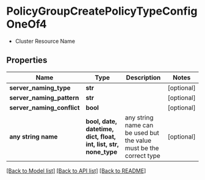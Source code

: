 # PolicyGroupCreatePolicyTypeConfigOneOf4

- Cluster Resource Name 

## Properties
Name | Type | Description | Notes
------------ | ------------- | ------------- | -------------
**server_naming_type** | **str** |  | [optional] 
**server_naming_pattern** | **str** |  | [optional] 
**server_naming_conflict** | **bool** |  | [optional] 
**any string name** | **bool, date, datetime, dict, float, int, list, str, none_type** | any string name can be used but the value must be the correct type | [optional]

[[Back to Model list]](../README.md#documentation-for-models) [[Back to API list]](../README.md#documentation-for-api-endpoints) [[Back to README]](../README.md)


